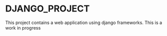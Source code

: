 # DJANGO_PROJECT
This project contains a web application using django frameworks.
This is a work in progress
